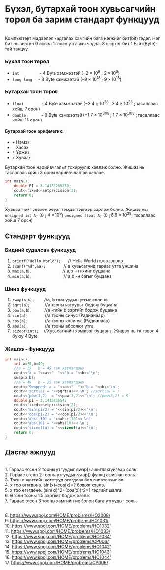 # Бүхэл, бутархай тоон хувьсагчийн төрөл ба зарим стандарт функцууд

<br>
Компьютерт мэдээлэл хадгалах хамгийн бага нэгжийг бит(bit) гэдэг. Нэг бит нь зөвхөн 0 эсвэл 1 гэсэн утга авч чадна. 8 ширхэг бит 1 Байт(Byte)-тай тэнцүү.


### Бүхэл тоон төрөл ###

- `int`  &nbsp;&nbsp;&nbsp;&nbsp;&nbsp;&nbsp;&nbsp;&nbsp;&nbsp;&nbsp;&nbsp;&nbsp;&nbsp;&nbsp;&nbsp; - 4 Byte  хэмжээтэй ($-2\times10^{9}$ ; $2\times10^{9}$)
- `long long`  &nbsp;&nbsp;&nbsp; - 8 Byte хэмжээтэй ($-9\times10^{18}$ ; $9\times10^{18}$)


### Бутархай тоон төрөл ###

- `float`  &nbsp;&nbsp;&nbsp;&nbsp;&nbsp;&nbsp;&nbsp;&nbsp;&nbsp;&nbsp;&nbsp;&nbsp;&nbsp; - 4 Byte  хэмжээтэй ($-3.4\times10^{38}$ ; $3.4\times10^{38}$ ; тасаллаас хойш 7 орон)
- `double`  &nbsp;&nbsp;&nbsp;&nbsp;&nbsp;&nbsp;&nbsp;&nbsp;&nbsp;&nbsp;&nbsp; - 8 Byte хэмжээтэй ($-1.7\times10^{308}$ ; $1.7\times10^{308}$ ; тасаллаас хойш 16 орон)

#### Бутархай тоон арифметик: ####   
- `+`  Нэмэх 
- `-`  Хасах
- `*`  Үржих
- `/` Хуваах

Бутархай тоон нарийвчлалыг тохируулж хэвлэж болно. Жишээ нь таслалаас хойш 3 орны нарийвчлалтай хэвлэе.
```c
int main(){
    double PI = 3.14159265359;
    cout<<fixed<<setprecision(3);
    return 0;
}
```

Хувьсагчийг зөвхөн эерэг тэмдэгтэйгээр зарлаж болно. Жишээ нь: 
`unsigned int A;` ($0$ ; $4\times10^{9}$)
`unsigned float A;` ($0$ ; $6.8\times10^{38}$; тасаллаас хойш 7 орон)


## Стандарт функцууд ##

### Бидний судалсан функцууд ###
1. `printf("Hello World");` &nbsp;&nbsp;&nbsp;&nbsp;&nbsp;// Hello World гэж хэвлэнэ
2. `scanf("%d",&a);`&nbsp;&nbsp;&nbsp;&nbsp;&nbsp;&nbsp;&nbsp;&nbsp;&nbsp;&nbsp;&nbsp;&nbsp;&nbsp;&nbsp; // a хувьсагчид гараас утга уншина
3. `max(a,b);`  &nbsp;&nbsp;&nbsp;&nbsp;&nbsp;&nbsp;&nbsp;&nbsp;&nbsp;&nbsp;&nbsp;&nbsp;&nbsp;&nbsp;&nbsp;&nbsp;&nbsp;&nbsp;&nbsp;&nbsp;&nbsp;&nbsp;&nbsp; // a,b -н ихийг буцаана
4. `min(a,b);`     &nbsp;&nbsp;&nbsp;&nbsp;&nbsp;&nbsp;&nbsp;&nbsp;&nbsp;&nbsp;&nbsp;&nbsp;&nbsp;&nbsp;&nbsp;&nbsp;&nbsp;&nbsp;&nbsp;&nbsp;&nbsp;&nbsp;&nbsp;&nbsp; // a,b -н багыг буцаана


### Шинэ функцууд ###
1. `swap(a,b);` &nbsp;&nbsp;&nbsp;&nbsp;&nbsp;&nbsp; //a, b тоонуудын утгыг солино
2. `sqrt(a);`  &nbsp;&nbsp;&nbsp;&nbsp;&nbsp;&nbsp;&nbsp;&nbsp;&nbsp;&nbsp;  //a тооны язгуурыг бодож буцаана
3. `pow(a,b);` &nbsp;&nbsp;&nbsp;&nbsp;&nbsp;&nbsp;&nbsp;&nbsp;  //a -гийн b зэргийг бодож буцаана 
4. `sin(a);` &nbsp;&nbsp;&nbsp;&nbsp;&nbsp;&nbsp;&nbsp;&nbsp;&nbsp;&nbsp;&nbsp;&nbsp; //a тооны синус (Радианаар)
5. `cos(a);` &nbsp;&nbsp;&nbsp;&nbsp;&nbsp;&nbsp;&nbsp;&nbsp;&nbsp;&nbsp;&nbsp;&nbsp;&nbsp;//a тооны косинус (Радианаар)
6. `abs(a);` &nbsp;&nbsp;&nbsp;&nbsp;&nbsp;&nbsp;&nbsp;&nbsp;&nbsp;&nbsp;&nbsp;&nbsp;&nbsp;//a тооны абсолют утга
7. `sizeof(int);` &nbsp;&nbsp;&nbsp;//Хувьсагчийн хэмжээг буцаана. Жишээ нь int гэвэл 4 буюу 4 Byte


### Жишээ - Функцууд

```c
int main(){
    int a=25,b=49;
    //a = 25   b = 49 гэж хэвлэгдэнэ
    cout<<"a = "<<a<<"  "<<"b = "<<b<<'\n';
    swap(a,b);
    //a = 49   b = 25 гэж хэвлэгдэнэ
    cout<<"Swapped: a = "<<a<<"  "<<"b = "<<b<<'\n';
    cout<<"sqrt(a) = "<<sqrt(a)<<'\n'; //sqrt(a) = 7 
    cout<<"pow(3,2)  = "<<pow(3,2)<<'\n'; //pow(3,2) = 9
    double pi = 3.141592654;
    cout<<fixed<<setprecision(2); 
    cout<<"sin(pi/2) = "<<sin(pi/2)<<'\n';
    cout<<"cos(pi/2) = "<<cos(pi/2)<<'\n';
    cout<<"abs(-10) = "<<abs(-10)<<'\n';
    cout<<"abs(10) = "<<abs(10)<<'\n';
    cout<<"sizeof(a) = "<<sizeof(a)<<'\n';
	return 0;
}
```



## Дасгал ажлууд ##

<br>1. Гараас өгсөн 2 тооны утгуудыг swap() ашиглахгүйгээр соль.
<br>2. Гараас өгсөн 2 тооны утгуудыг swap() функц ашиглан соль.
<br>3. Тэгш өнцөгтийн катетууд өгөгдсөн бол гипотензыг ол.
<br>4. x тоо өгөгдөнө. sin(x)+cos(x)=? бодож хэвлэ.
<br>5. x тоо өгөгдөнө. (sin(x))^2+(cos(x))^2=1 гэдгийг шалга.
<br>6. Өгсөн тооны 1.5 зэргийг бодож хэвлэ.
<br>7. Гараас өгсөн 3 тооны хамгийн их болон бага утгуудыг соль.

<br>8. https://www.spoj.com/HOME/problems/HO2008/
<br>9. https://www.spoj.com/HOME/problems/HO1031/
<br>10. https://www.spoj.com/HOME/problems/HO1032/
<br>11. https://www.spoj.com/HOME/problems/HO1033/
<br>12. https://www.spoj.com/HOME/problems/HO1034/
<br>13. https://www.spoj.com/HOME/problems/CP006/
<br>14. https://www.spoj.com/HOME/problems/HO1042/
<br>15. https://www.spoj.com/HOME/problems/HO1043/
<br>16. https://www.spoj.com/HOME/problems/HO1044/
<br>17. https://www.spoj.com/HOME/problems/CP006/

